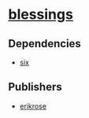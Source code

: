 # [blessings](https://pypi.org/project/blessings)

## Dependencies
- [six](packages/s/six.md)



## Publishers
- [erikrose](https://pypi.org/user/erikrose)

